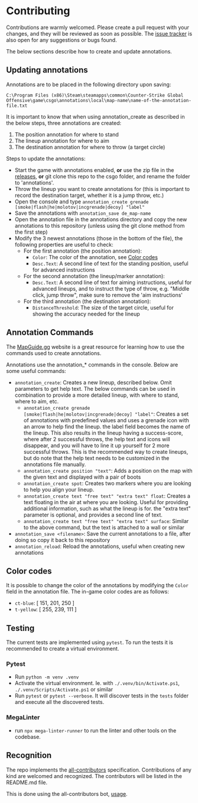 # Contributing

Contributions are warmly welcomed. Please create a pull request with your changes, and they will be reviewed as soon as
possible. The [issue tracker](https://github.com/ReneRebsdorf/CS2-annotations/issues) is also open for any suggestions
or bugs found.

The below sections describe how to create and update annotations.

## Updating annotations

Annotations are to be placed in the following directory upon saving:

```text
C:\Program Files (x86)\Steam\steamapps\common\Counter-Strike Global Offensive\game\csgo\annotations\local\map-name\name-of-the-annotation-file.txt
```

It is important to know that when using annotation_create as described in the below steps, three annotations are
created:

1. The position annotation for where to stand
2. The lineup annotation for where to aim
3. The destination annotation for where to throw (a target circle)

Steps to update the annotations:

- Start the game with annotations enabled, **or** use the zip file in the
  [releases](https://github.com/ReneRebsdorf/CS2-annotations/releases), **or** git clone this repo to the csgo folder,
  and rename the folder to 'annotations'.
- Throw the lineup you want to create annotations for (this is important to record the destination target, whether it is
  a jump throw, etc.)
- Open the console and type `annotation_create grenade [smoke|flash|he|molotov|incgrenade|decoy] "label"`
- Save the annotations with `annotation_save de_map-name`
- Open the annotation file in the annotations directory and copy the new annotations to this repository (unless using
  the git clone method from the first step)
- Modify the 3 newest annotations (those in the bottom of the file), the following properties are useful to check:
  - For the first annotation (the position annotation):
    - `Color`: The color of the annotation, see [Color codes](#color-codes)
    - `Desc.Text`: A second line of text for the standing position, useful for advanced instructions
  - For the second annotation (the lineup/marker annotation):
    - `Desc.Text`: A second line of text for aiming instructions, useful for advanced lineups, and to instruct the type
      of throw, e.g. "Middle click, jump throw", make sure to remove the 'aim instructions'
  - For the third annotation (the destination annotation):
    - `DistanceThreshold`: The size of the target circle, useful for showing the accuracy needed for the lineup

## Annotation Commands

The [MapGuide.gg](https://mapguide.gg/) website is a great resource for learning how to use the commands used to create
annotations.

Annotations use the annotation\_\* commands in the console. Below are some useful commands:

- `annotation_create`: Creates a new lineup, described below. Omit parameters to get help text.
  The below commands can be used in combination to provide a more detailed lineup, with where to stand, where to aim,
  etc.
  - `annotation_create grenade [smoke|flash|he|molotov|incgrenade|decoy] "label"`: Creates a set of annotations with
    predefined values and uses a grenade icon with an arrow to help find the lineup. the label field becomes the name of
    the lineup. This also results in the lineup having a success-score, where after 2 successful throws, the help text
    and icons will disappear, and you will have to line it up yourself for 2 more successful throws. This is the
    recommended way to create lineups, but do note that the help text needs to be customized in the annotations file
    manually.
  - `annotation_create position "text"`: Adds a position on the map with the given text and displayed with a pair of
    boots
  - `annotation_create spot`: Creates two markers where you are looking to help you align your lineup.
  - `annotation_create text "free text" "extra text" float`: Creates a text floating in the air at where you are
    looking. Useful for providing additional information, such as what the lineup is for. the "extra text" parameter is
    optional, and provides a second line of text.
  - `annotation_create text "free text" "extra text" surface`: Similar to the above command, but the text is attached to
    a wall or similar
- `annotation_save <filename>`: Save the current annotations to a file, after doing so copy it back to this repository
- `annotation_reload`: Reload the annotations, useful when creating new annotations

## Color codes

It is possible to change the color of the annotations by modifying the `Color` field in the annotation file. The in-game
color codes are as follows:

- `ct-blue`: [ 151, 201, 250 ]
- `t-yellow`: [ 255, 239, 111 ]

## Testing

The current tests are implemented using `pytest`. To run the tests it is recommended to create a virtual environment.

### Pytest

- Run `python -m venv .venv`
- Activate the virtual environment. Ie. with `./.venv/bin/Activate.ps1`, `./.venv/Scripts/Activate.ps1` or similar
- Run `pytest` or `pytest --verbose`. It will discover tests in the `tests` folder and execute all the discovered tests.

### MegaLinter

- run `npx mega-linter-runner` to run the linter and other tools on the codebase.

## Recognition

The repo implements the [all-contributors](https://allcontributors.org) specification. Contributions of any kind are
welcomed and recognized. The contributors will be listed in the README.md file.

This is done using the all-contributors bot, [usage](https://allcontributors.org/docs/en/bot/usage).
